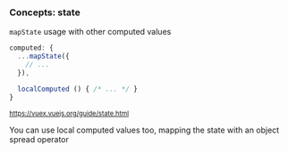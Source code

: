 ### Concepts: state

`mapState` usage with other computed values

```js
computed: {
  ...mapState({
    // ...
  }),

  localComputed () { /* ... */ }
}
```


<small>https://vuex.vuejs.org/guide/state.html</small>

<aside class="notes">
You can use local computed values too, mapping the state with an object spread operator
</aside>
